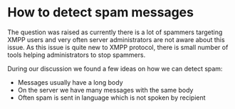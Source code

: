 # How to detect spam messages

The question was raised as currently there is a lot of spammers targeting XMPP users and very often server administrators are not aware about this issue. As this issue is quite new to XMPP protocol, there is small number of tools helping administrators to stop spammers.

During our discussion we found a few ideas on how we can detect spam:
* Messages usually have a long body
* On the server we have many messages with the same body
* Often spam is sent in language which is not spoken by recipient
